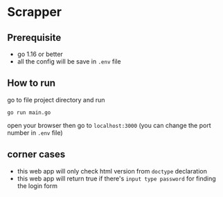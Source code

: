 # Scrapper
## Prerequisite
-  go 1.16 or better
-  all the config will be save in `.env` file

## How to run
go to file project directory and run
```
go run main.go
```
open your browser then go to `localhost:3000` (you can change the port number in `.env` file)

## corner cases
- this web app will only check html version from `doctype` declaration
- this web app will return true if there's `input type password` for finding the login form